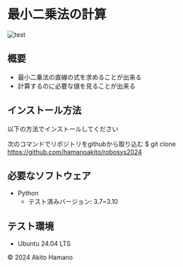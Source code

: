 # 最小二乗法の計算
![test](https://github.com/hamanoakito/robosys2024/actions/workflows/test.yml/badge.svg)

## 概要
- 最小二乗法の直線の式を求めることが出来る
- 計算するのに必要な値を見ることが出来る

## インストール方法
以下の方法でインストールしてください

次のコマンドでリポジトリをgithubから取り込む
 $ git clone https://github.com/hamanoakito/robosys2024

## 必要なソフトウェア
- Python 
  - テスト済みバージョン: 3.7~3.10

## テスト環境
- Ubuntu 24.04 LTS

© 2024 Akito Hamano
